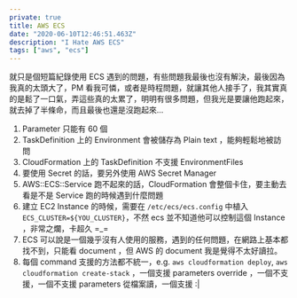 ```yaml
---
private: true
title: AWS ECS
date: "2020-06-10T12:46:51.463Z"
description: "I Hate AWS ECS"
tags: ["aws", "ecs"]
---
```


就只是個短篇紀錄使用 ECS 遇到的問題，有些問題我最後也沒有解決，最後因為我真的太頭大了，PM 看我可憐，或者是時程問題，就讓其他人接手了，我其實真的是鬆了一口氣，弄這些真的太累了，明明有很多問題，但我光是要讓他跑起來，就去掉了半條命，而且最後也還是沒跑起來...

1. Parameter 只能有 60 個
2. TaskDefinition 上的 Environment 會被儲存為 Plain text ，能夠輕鬆地被訪問
3. CloudFormation 上的 TaskDefinition 不支援 EnvironmentFiles
4. 要使用 Secret 的話，要另外使用 AWS Secret Manager
5. AWS::ECS::Service 跑不起來的話，CloudFormation 會整個卡住，要主動去看是不是 Service 跑的時候遇到什麼問題
6. 建立 EC2 Instance 的時候，需要在 `/etc/ecs/ecs.config` 中植入 `ECS_CLUSTER=${YOU_CLUSTER}`，不然 ecs 並不知道他可以控制這個 Instance ，非常之爛，卡超久 =\_=
7. ECS 可以說是一個幾乎沒有人使用的服務，遇到的任何問題，在網路上基本都找不到，只能看 document ，但 AWS 的 document 我是覺得不太好讀拉。
8. 每個 command 支援的方法都不統一，e.g. `aws cloudformation deploy`, `aws cloudformation create-stack` ，一個支援 parameters override ，一個不支援，一個不支援 parameters 從檔案讀，一個支援 :|
